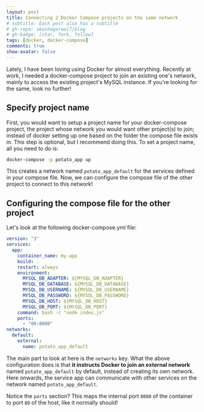 ```yaml
---
layout: post
title: Connecting 2 Docker Compose projects on the same network
# subtitle: Each post also has a subtitle
# gh-repo: akashagarwal7/blog
# gh-badge: [star, fork, follow]
tags: [docker, docker-compose]
comments: true
show-avatar: false
---
```


Lately, I have been loving using Docker for almost everything. Recently at work, I needed a docker-compose project to join an existing one's network, mainly to access the existing project's MySQL instance. If you're looking for the same, look no further!

## Specify project name

First, you would want to setup a project name for your docker-compose project, the project whose network you would want other project(s) to join; instead of docker setting up one based on the folder the compose file exists in. This step is optional, but I recommend doing this. To set a project name, all you need to do is:

```sh
docker-compose -p potato_app up
```

This creates a network named `potato_app_default` for the services defined in your compose file. Now, we can configure the compose file of the other project to connect to this network!

## Configuring the compose file for the other project

Let's look at the following docker-compose.yml file:

```yml
version: "3"
services:
  app:
    container_name: my-app
    build: .
    restart: always
    environment:
      MYSQL_DB_ADAPTER: ${MYSQL_DB_ADAPTER}
      MYSQL_DB_DATABASE: ${MYSQL_DB_DATABASE}
      MYSQL_DB_USERNAME: ${MYSQL_DB_USERNAME}
      MYSQL_DB_PASSWORD: ${MYSQL_DB_PASSWORD}
      MYSQL_DB_HOST: ${MYSQL_DB_HOST}
      MYSQL_DB_PORT: ${MYSQL_DB_PORT}
    command: bash -c "node index.js"
    ports:
      - "80:8000"
networks:
  default:
    external:
      name: potato_app_default
```

The main part to look at here is the `networks` key. What the above configuration does is that **it instructs Docker to join an external network** named `potato_app_default` by default, instead of creating its own network. Here onwards, the service app can communicate with other services on the network named `potato_app_default`.

Notice the `ports` section? This maps the internal port `8000` of the container to port `80` of the host, like it normally should!
